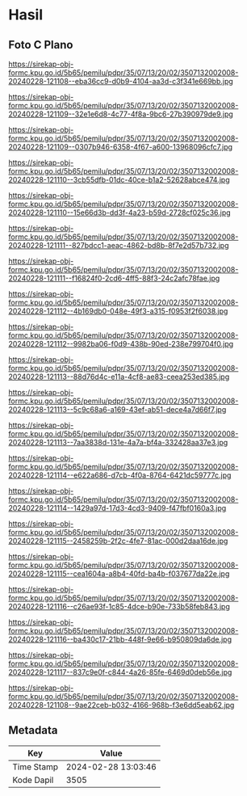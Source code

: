 # Hasil

## Foto C Plano

https://sirekap-obj-formc.kpu.go.id/5b65/pemilu/pdpr/35/07/13/20/02/3507132002008-20240228-121108--eba36cc9-d0b9-4104-aa3d-c3f341e669bb.jpg

https://sirekap-obj-formc.kpu.go.id/5b65/pemilu/pdpr/35/07/13/20/02/3507132002008-20240228-121109--32e1e6d8-4c77-4f8a-9bc6-27b390979de9.jpg

https://sirekap-obj-formc.kpu.go.id/5b65/pemilu/pdpr/35/07/13/20/02/3507132002008-20240228-121109--0307b946-6358-4f67-a600-13968096cfc7.jpg

https://sirekap-obj-formc.kpu.go.id/5b65/pemilu/pdpr/35/07/13/20/02/3507132002008-20240228-121110--3cb55dfb-01dc-40ce-b1a2-52628abce474.jpg

https://sirekap-obj-formc.kpu.go.id/5b65/pemilu/pdpr/35/07/13/20/02/3507132002008-20240228-121110--15e66d3b-dd3f-4a23-b59d-2728cf025c36.jpg

https://sirekap-obj-formc.kpu.go.id/5b65/pemilu/pdpr/35/07/13/20/02/3507132002008-20240228-121111--827bdcc1-aeac-4862-bd8b-8f7e2d57b732.jpg

https://sirekap-obj-formc.kpu.go.id/5b65/pemilu/pdpr/35/07/13/20/02/3507132002008-20240228-121111--f16824f0-2cd6-4ff5-88f3-24c2afc78fae.jpg

https://sirekap-obj-formc.kpu.go.id/5b65/pemilu/pdpr/35/07/13/20/02/3507132002008-20240228-121112--4b169db0-048e-49f3-a315-f0953f2f6038.jpg

https://sirekap-obj-formc.kpu.go.id/5b65/pemilu/pdpr/35/07/13/20/02/3507132002008-20240228-121112--9982ba06-f0d9-438b-90ed-238e799704f0.jpg

https://sirekap-obj-formc.kpu.go.id/5b65/pemilu/pdpr/35/07/13/20/02/3507132002008-20240228-121113--88d76d4c-e11a-4cf8-ae83-ceea253ed385.jpg

https://sirekap-obj-formc.kpu.go.id/5b65/pemilu/pdpr/35/07/13/20/02/3507132002008-20240228-121113--5c9c68a6-a169-43ef-ab51-dece4a7d66f7.jpg

https://sirekap-obj-formc.kpu.go.id/5b65/pemilu/pdpr/35/07/13/20/02/3507132002008-20240228-121113--7aa3838d-131e-4a7a-bf4a-332428aa37e3.jpg

https://sirekap-obj-formc.kpu.go.id/5b65/pemilu/pdpr/35/07/13/20/02/3507132002008-20240228-121114--e622a686-d7cb-4f0a-8764-6421dc59777c.jpg

https://sirekap-obj-formc.kpu.go.id/5b65/pemilu/pdpr/35/07/13/20/02/3507132002008-20240228-121114--1429a97d-17d3-4cd3-9409-f47fbf0160a3.jpg

https://sirekap-obj-formc.kpu.go.id/5b65/pemilu/pdpr/35/07/13/20/02/3507132002008-20240228-121115--2458259b-2f2c-4fe7-81ac-000d2daa16de.jpg

https://sirekap-obj-formc.kpu.go.id/5b65/pemilu/pdpr/35/07/13/20/02/3507132002008-20240228-121115--cea1604a-a8b4-40fd-ba4b-f037677da22e.jpg

https://sirekap-obj-formc.kpu.go.id/5b65/pemilu/pdpr/35/07/13/20/02/3507132002008-20240228-121116--c26ae93f-1c85-4dce-b90e-733b58feb843.jpg

https://sirekap-obj-formc.kpu.go.id/5b65/pemilu/pdpr/35/07/13/20/02/3507132002008-20240228-121116--ba430c17-21bb-448f-9e66-b950809da6de.jpg

https://sirekap-obj-formc.kpu.go.id/5b65/pemilu/pdpr/35/07/13/20/02/3507132002008-20240228-121117--837c9e0f-c844-4a26-85fe-6469d0deb56e.jpg

https://sirekap-obj-formc.kpu.go.id/5b65/pemilu/pdpr/35/07/13/20/02/3507132002008-20240228-121108--9ae22ceb-b032-4166-968b-f3e6dd5eab62.jpg


## Metadata

| Key        | Value               |
| ---------- | ------------------- |
| Time Stamp | 2024-02-28 13:03:46 |
| Kode Dapil | 3505                |



